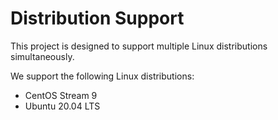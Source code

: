 # Distribution Support

This project is designed to support multiple Linux distributions simultaneously.

We support the following Linux distributions:

* CentOS Stream 9
* Ubuntu 20.04 LTS

